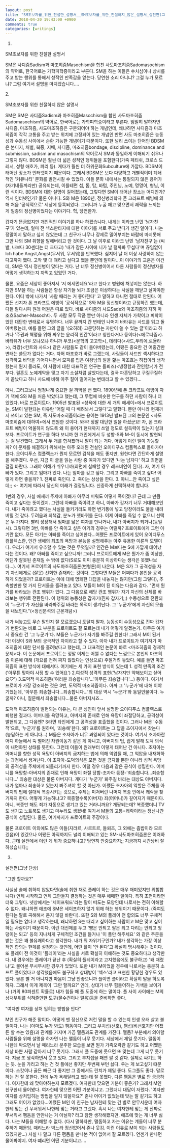 ```yaml
---
layout: post
title: "SM초보자를_위한_친절한_설명서__SM초보자를_위한_친절하지_않은_설명서_실전편(그냥단상)"
date: 2018-04-20 19:43:00 +0900
comments: true 
categories: [writings] 
---
```

1.

SM초보자를 위한 친절한 설명서

SM은 사디즘Sadism과 마조히즘Masochism을 합친 사도마조히즘Sadomasochism의 약어로, 한국어로는 가학피학증이라고 부른다. SM을 하는 이들은 수치심이나 상처를 주고 받는 행위를 통해서 성적인 만족감을 얻는다. 당연한 소리 아니냐? 그걸 누가 모르냐? 그럼 여기서 설명을 마치겠습니다....



2. 

SM초보자를 위한 친절하지 않은 설명서

SM은 SM은 사디즘Sadism과 마조히즘Masochism을 합친 사도마조히즘Sadomasochism의 약어로, 한국어로는 가학피학증이라고 부른다. 엄밀히 말하자면 사디즘, 마조히즘, 사도마조히즘은 구분되어야 하는 개념인데, 왜냐하면 사디즘과 마조히즘이 각각 고통을 주고 받는 위치에 고정되어 있는 개념인 반면 사도 마조히즘은 능동성과 수동성 사이에서 순환 가능한 개념이기 때문이다. 또한 널리 쓰이는 단어인 BDSM은 본디지, 처벌, 복종, 지배, 사디즘, 마조히즘bondage, discipline, dominance and submission, sadism and masochism의 약어로서 SM과 동일하게 이해되기 쉬우나 그렇지 않다. BDSM은 훨씬 더 넓은 성적인 행위들을 포함한다(가죽 페티쉬, 크로스 드레서, 성형 애호가, 퍼리 등). 게다가 훨씬 더 하위문화Subculture에 가깝다. BDSM이 태어난 장소가 인터넷이기 때문이다. 그래서 BDSM은 보다 다양하고 개별적이며 폐쇄적인 '커뮤니티' 문화를 발전시킬 수 있었다. 이들 문화 내에서는 통일되지 않은 용어가 (자기네들끼리만) 공유되는데, 이를테면 섭, 돔, 탑, 바텀, 주인님, 노예, 멍멍이, 형님, 이런 식이다. BDSM에 대한 설명이 길어졌는데, 그렇다면 SM이 태어난 장소는 어디인가? 역시 인터넷인가? 물론 아니다. S와 M은 1890년, 정신병리학자 폰 크라프트 에빙에 의해 처음 '공식적으로' 세상에 등록되었다. 그러니까 누굴 패고 맞으면서 쾌락을 느끼는 게 일종의 정신병이었다는 이야기다. 헉, 당연한가.



갑자기 뜬금없지만 개인적인 이야기를 하나 하겠습니다. 내게는 이라크 난민 '남자친구'가 있는데, 얼마 전 섹스판타지에 대한 이야기를 서로 주고 받다가 생긴 일이다. 나는 정말이지 말하고 싶지 않았는데 그 친구가 너무나 강제로 밀어부치는 바람에 마지못해 그만 나의 SM 취향을 말해버리고 만 것이다. 그 날 이후로 이라크 난민 '남자친구'는 (씨발, 나보다 30센티는 더 크다고) '내가 잠든 사이에 니가 날 팰까봐 무섭다'며 끊임없이 Ich habe Angst,Angst(무서워, 무서워)를 반복했다. 심지어 날 더 이상 사랑하지 않는다고까지 했다. 고작 몇 대 떄리고 싶다고 했을 뿐인데 말이다...이 이야기의 교훈은 이건데, SM은 역시 정신병이 맞다는 거다. 난 너무 정신병이어서 다른 사람들이 정신병자를 어떻게 생각하는지 까먹고 있었던 거다.



물론, 요즘은 세상이 좋아져서 '저 에세먼데요'라고 한다고 병원에 쳐넣지는 않는다. 하지만 SM을 하는 사람들은 항상 자기들 뇌가 조금은 이상하다는 사실을 깨닫고 살아야만 한다. 어디 밖에 나가서 '사람 때리는 거 좋아한다' 고 말하고 다니면 절대로 안된다. 어쨌든 선지자 폰 크라프트 에빙이 '공식적으로' S와 M을 정신병이라고 규정하긴 했는데, 다들 알다시피 원래 어원은 따로 있다. 바로 사디즘의 사드Sade와 마조히즘의 자허 마조흐Sacher-Masoch다. 두 사람 모두 작품 뿐만 아니라 인생 자체가 가학이고 피학이었던 대단한 변태로서 유명하다. 너무 끝까지 간 변태인 나머지 바타유는 사드를 읽고 돌아버렸는데, 예를 들면 그의 글을 '(오히려) 고문당하는 자만이 쓸 수 있는 글'이라고 하거나 '주권과 혁명을 위해 싸우는 윤리적 인간'이라고 칭한다거나 등이다(<에로티즘>). 바타유가 너무 오냐오냐 하니까 푸코(<문학의 고고학>), 데리다(<사드,푸리에,로욜라>), 라캉(<칸트와 사드>) 같은 사람들도 같이 돌아버렸는데, 어쨌든 중요한 건 어중간한 변태는 쓸모가 없다는 거다. 자허 마조흐가 바로 그랬는데, 사람들이 사드만 섹시하다고 생각하고 바닥을 기어다니면서 모피를 입은 여왕님의 발을 핥는 마조흐는 허접이라 생각했는지 뭔지 몰라도, 이 사람에 대한 대표적인 연구는 들뢰즈(<냉정함과 잔인함>)가 전부다. 결혼도 노예계약을 맺고 자기 소설처럼 살았다는데, 결국 파혼당하고 구질구질하게 끝났다고 하니 사드에 비해 아주 질이 떨어지는 변태라고 할 수 있겠다...



아니, 그러고보니 엄청나게 중요한 걸 까먹을 뻔 했다. 1890년에 폰 크라프트 에빙이 자기 책에 S와 M을 처음 박았다고 했는데, 그 무렵에 비슷한 연구를 하던 사람이 하나 더 있었다. 바로 프로이트다. 1905년 발표된 <성욕에 대한 세 개의 에세이>에서 프로이트는, SM이 발현되는 이유란 '어릴 때 다 배려놔서 그렇다'고 말했다. 뿐만 아니라 현재까지 쓰이고 있는 SM, 즉 사도마조히즘이라는 용어는 1913년 발표된 그의 논문인 <사도마조히즘에 대하여>에서 연원한 것이다. 와우! 정말 대단한 일을 하셨군요! 자, 폰 크라프트 에빙이 억울하지 않도록 왜 이 용어가 현재까지 쓰일 정도로 설득력이 있는지 살펴보자. 프로이트가 연구를 하다 보니까 한 개인에게서 두 성향-S와 M-이 동시에 발현되는 걸 발견했다. 그래서 두 개를 합쳐봤더니 말이 되는 거다. 어떻게 이런 일이 가능할까? 이 문제를 해결하기 위해서는 아주 오래된 전설인 오이디푸스 컴플렉스로 돌아가야 한다. 오이디푸스 컴플렉스가 뭔지 모르면 검색을 해도 좋지만, 원한다면 간단하게 설명을 해주겠다. 우선, 지금 이 글을 읽는 사람 중 여자가 있다면 '나는 남자다' 하고 최면을 걸길 바란다. 그래야 이해가 쉬우니까(최면에 실패할 경우 레즈비언이 된다). 자, 여기 아빠가 있다. 그리고 엄마가 있다. 나는 엄마를 갖고 싶다. 그리고 아빠를 죽이고 싶다! 어떻게 하면 좋을까? 1. 진짜로 죽인다. 2. 죽이는 상상을 한다. 3. 아니...안 죽이고 싶은데;; <- 여기에 따라서 당신의 미래가 결정됩니다. 신중하게 선택하셔야 합니다. 



1번의 경우, 사실 애새끼 주제에 아빠가 아무리 미워도 어떻게 죽이겠나? 근데 그 만큼 죽이고 싶다는 뜻이겠지. 그런데 아빠를 죽이려고 하니, 아빠가 갑자기 너무 거대해보인다. 내가 죽이려고 했다는 사실을 들키기라도 하면 변기통에 넣고 당장이라도 물을 내려버릴 것 같다. 두려움과 죄책감, 분노가 쳇바퀴를 돈다. 이제 아빠를 죽일 수 없으니 선택은 두 가지다. 빨리 성장해서 엄마를 닮은 여자를 만나거나, 내가 아버지가 되거나(동일시). 그렇다면 3번, 아빠를 안 죽이고 싶은 아기의 경우는 어떨까? 프로이트에게 그런 아기란 없다. 모든 아기는 아빠를 죽이고 싶어한다...어쨌든 프로이트에게 있어 오이디푸스 컴플렉스란, 인간 생애의 최초의 욕망과 본능을 설명해주는 아주 유용한 이론적 모델이다. 우리가 여기서 유추할 수 있는 것은 무엇일까? 인간은 M보다는 S에 가깝게 태어났다는 것이다. 왜? 아빠를 죽이고 싶으니까! 그러니 프로이트에게 M은 뭔가가 좀 이상한, 어딘가 잘못된 존재일 수 밖에 없다(S로도 이미 충분히 이상하다는 생각은 못했나보다...). 여기서 프로이트의 사도마조히즘론(변형론)이 나온다. M은 S가 그 공격성을 자기 자신에게로 (잘못) 선회한 존재라는 것이다. 그렇다면 M들은 어쩌다가 본인을 공격하게 되었을까? 프로이트는 이에 대해 명쾌한 대답을 내놓지는 않지만(그럼 그렇다), 추측할만한 몇 가지 단서들을 흘려놓고 있다. M들이 M이 된 이유는 다음과 같다. "먼저 뭔가를 바라보는 관조 행위가 있다. 그 다음으로 해당 관조 행위가 자기 자신의 신체를 바라보는 행위로 전환된다. 이 행위의 능동성은 갑자기(진짜 갑자기;;) 수동성으로 전환되어 '누군기'가 자신을 바라봐주길 바라는 목적이 생겨난다. 그 '누군가'에게 자신의 모습을 내보인다."(<정신분석의 근본개념>)



내가 써놓고도 무슨 말인지 잘 모르겠으니 토달지 말자. 능동성이 수동성으로 진짜 갑자기 변환되는 바로 그 부분을 프로이트도 잘 모르는데 내가 어떻게 알겠는가. 아무튼 여기서 중요한 건 '그 누군가'다. M들은 누군가가 자기를 봐주길 원한다! 그래서 M이 된거다! 이것이 S와 M의 궁극적인 차이라고 할 수 있다. 아까 내가 프로이트가 여기저기 마조히즘에 대한 단서를 흘려놨다고 했는데, 그 대표적인 논문이 바로 <마조히즘의 경제적 문제>다. 이 논문에서 프로이트는 정말 이제는 어쩔 수 없다는 느낌으로 본인의 마조히즘 이론에 대해 (개요를 전혀 짜지 않았다는 인상으로) 주절거려 놓았다. 예를 들면 마조히즘의 표현 방식에 대해서다. 여기에는 세 가지 표현 방식이 있는데 1. 성적 만족의 조건('아무튼 맞아야 사정 할 수 있어요') 2.여성적 성격의 표현('남자지만 약해보이고 싶어요♡') 3.도덕적 마조히즘('여러분 죄송합니다'...'아무튼 죄송합니다'...) 등이다. 여기서 프로이가 가장 강조하는 것은 3번, 도덕적 마조히즘이다. 아까 그 '누군가'에 대해 이야기했는데, '아무튼 죄송합니다...죄송합니다...'의 대상 역시 '누군가'와 동일인물이다. 누굴까? 아니, 질문해서 죄송합니다...물론 아버지시죠...



도덕적 마조히즘이 발현되는 이유는, 다 큰 성인이 앞서 설명한 오이디푸스 컴플렉스로 퇴행한 결과다. 어머니를 욕망하고, 아버지의 존재로 인해 욕망이 좌절당하고, 공격성이 발현되고, 그 다음엔? S라면 타인에게 그 공격성을 표출했을 것이다. 그러나 M은 '수동적'으로, '누군가'를 원하며, '죄송해'한다. 왜? 프로이트는 그 답을 초아자에서 찾는다(농담하는 게 아니다...) M들은 초자아가 너무 과잉되어 있다는 것이다. 여기서 초자아란 어디 하늘에서 뚝 떨어진 차원이동기 같은 게 아니고, 아버지의 법, 쉽게 말해 도덕 의식이 내면화된 상태를 뜻한다. 그런데 이들이 원래부터 이렇게 태어난 건 아니다. 초자아는 어머니를 향한 성적 욕망이 아버지의 금지하는 법에 의해 억압될 때, 그 억압을 내재화하는 과정에서 생겨난다. 이 초자아-도덕의식은 모든 것을 금지할 뿐만 아니라 성적 욕망의 공격성을 주체에게 되돌리기까지 한다. 이럴 경우 다음과 같은 공식이 성립한다. 어머니를 욕망함-아버지의 존재로 인해 욕망이 좌절 당함-초자아 등장-'죄송합니다...죄송합니다...' 죄송한 대상은 물론 아버지다. 게다가 '누군가' 봐주길 바라는 대상도 아버지다. 내가 얼마나 죄송하고 있는지 봐주셔야 할 것 아닌가. 어쨌든 초자아의 역할은 주체를 아버지의 법에 절대적 복종시키는 것으로, 주체는 미쳐버린 나머지 복종 안에서 쾌락을 찾기까지 한다. 어떻게 가능하냐고? 복종할수록(아버지) 죄(어머니)가 깊어지기 때문이다. 아니, 복종만 해도 죄가 자동으로 생기고 있는 거라니까요? 개짱되는데? 복종했더니 TV도 생기고 노트북도 생기고 마누라도 생겼네! 여기서 M들의 고통=쾌락이라는 정신나간 공식이 성립된다. 물론, 여기까지가 프로이트의 주장이다.



물론 프로이트 이외에도 많은 이들(지라르, 사르트르, 들뢰즈, 그 외에는 좁밥이라 모르겠음)이 있겠으나 어쨌든 아직까지도 널리 이해되고 있는 SM-사도마조히즘론은 이러하다. 근데 실전에서 이런 게 뭐가 중요하냐고? 당연히 안중요하지;; 지금까지 시간낭비 잘 하셨습니다;;



3.

실전편(그냥 단상)

"그만 할까요?"

​사실상 술에 취하지 않았다면(술에 취한 채로 플레이 하는 것은 매우 재미있지만 위험합니다) 언제 시작하고 언제 그만둘지 결정하는 것은 매우 애매한 일이다. 특히 초면이라면 더욱 그렇다. 넷상에서는 '세이프워드'라는 말이 떠도는 모양인데 나로서는 전혀 이해할 수 없다. 왜냐하면 애초에 SM은 세이프하지 않기 위해 하는 행위이기 때문이다. (죽여도 된다는 말로 곡해해서 듣지 않길 바란다). 또한 S와 M의 플레이 전 합의도 너무 구체적일 필요는 없다고 생각하는데, 왜냐하면 S는 때리고 싶어하는 사람이고 M은 맞고 싶어하는 사람이기 때문이다. 이런 대전제를 두고 '뺨은 안되고 팔은 되고 다리는 안되고 엉덩이는 되고' 등의 지나치게 구체적인 조건을 들거나 '이 플만 해주세요' 와 같은 주문을 받는 것은 꽤 불유쾌하다고 생각한다. 내가 뭐 자위기구인가? 내가 생각하는 가장 이상적인 합의는 한계를 설정하는 것인데, 어떤 플이 '안 된다'고 확실히 명시해주는 것이다. 또 플레이 전 이것이 '플레이'라는 사실을 서로 확실히 이해하는 것도 중요하다고 생각한다. 내 경우에는 플레이가 끝난 후 (확실히 플레이라고 고지했음에도 불구하고) '왜 때렸냐'고 물어본 무시무시한 경우가 있었다. 또한 내가 M이었을 경우에 나로서는 충분히 소프트 플이었다고 생각했음에도 불구하고 상대방이 '섹스'라고 표현한 황당한 경우도 있었다. 물론 별 거 아니지만 마음이 그냥 안좋으니까 플이면 플이라고 확실히 말을 하도록 하자. 그래서 이게 제목이 '그만 할까요?' 인데, 상대가 너무 힘들어하는 기색을 보이거나 (거의 80퍼센트 확률로) 내가 힘들 때 플 도중에 하는 말이다. 플 사이 사이에는 M의 상처부위를 식혀줄만한 도구(물수건이나 얼음)등을 준비하면 좋다. 



"여자만 여자를 상처 입히는 방법을 안다"

​M인 친구가 해준 말이다. 어떻게 맨 정신으로 저런 말을 할 수 있는지 인생 오래 살고 볼 일이다. 나는 (아마도 누가 봐도) 팸돔이다. 그리고 부치섭(선호), 팸섭(비선호지만 어쟀든 할 수는 있음)과 관계를 가지며 가끔 맬돔과도 관계를 가진다. 맬돔? 부분에서 의아할 사람들을 위해 설명을 하자면 나는 맬돔이 너무 웃기다. 세상에서 제일 웃기다. 맬돔이 나한테 박으면서 날 때리느라 분주한 모습을 보면 뭔가 가족오락관 같기도 하고 어쨌든 세상 바쁜 사람 같아서 너무 웃기다. 그래서 플 도중에 웃으면 또 맞는데 그게 너무 웃기다. 지금 또 생각하면서 웃고 있다. 그리고 부치섭을 패면 쌀 것 같다. 실제로 싸기도 하는 듯. 눈을 가리고 하는 건 첫 플에선 좋지만 두번째 부턴 싫다. 우는 게 보고싶기 떄문이다. 스캇이나 골든 빼곤 다 좋지만 그 중에서도 린치가 제일 좋다. 도그플도 좋다. 말로 하는 건 잘 못한다. 전에 누가 욕해달라고 했는데 잘 못했다. 다른 팸돔은 별로 안 궁금하다. 여자한테 왜 맞아야하는지 모르겠다. 여자한테 맞으면 기분이 좋은가? 그래서 M인 친구한테 물어봤다. 여자한테 맞으면 어떤 기분이냐고. 그랬더니 대답이 저랬다. '여자만 여자를 상처입히는 방법을 알지 않을까요?' 존나 어이가 없었는데 맞는 말 같기도 하고 그래도 어이가 없었다...어쨌든 M인 이 친구는 남자한테 맞는 건 별로 안무서운데 여자한테 맞는 건 무서워서 나한테 맞는 거라고 그랬다. 혹시 나는 여자한테 맞는 게 진짜로 무서워서 팸돔을 안만나는 거 아닐까? 라고 잠깐 생각해봤지만, 애초에 맞는 게 너무 싫다. 나는 M들을 이해할 수 없다. (다시 말하자만, 맬돔하고 자는 이유는 걔들이 너무 분주하기 때문임. 때리느라 박느라 정신없어서 존나 웃김. 이런 이유로 M이 되는 사람들도 있겠지만...) 사실 나 말고 다른 팸돔을 만나본 적이 없어서 잘 모르겠다. 언젠가 만나면 물어봐야지. 여자 떄리면 어떤 기분이냐고....




